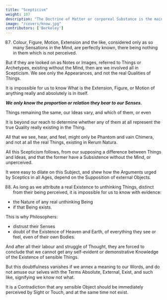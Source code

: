```yaml
---
title: "Scepticism"
weight: 107
description: "The Doctrine of Matter or corporeal Substance is the main Pillar and Support of Scepticism."
image: "/covers/know.jpg"
contributors: ['Berkeley']
---
```



87. Colour, Figure, Motion, Extension and the like, considered only as so many Sensations in the Mind, are perfectly known, there being nothing in them which is not perceived.

But if they are looked on as Notes or Images, referred to Things or Archetypes, existing without the Mind, then are we involved all in Scepticism. We see only the Appearances, and not the real Qualities of Things.

It is impossible for us to know What is the Extension, Figure, or Motion of anything really and absolutely is in itself. 

***We only know the proportion or relation they bear to our Senses.*** 

Things remaining the same, our Ideas vary, and which of them, or even 

It is beyond our reach to determine whether any of them at all represent the true Quality really existing in the Thing.

All that we see, hear, and feel, might only be Phantom and vain Chimera, and not at all the real Things, existing in Rerum Natura.

All this Scepticism follows, from our supposing a difference between Things and Ideas, and that the former have a Subsistence without the Mind, or unperceived. 

It were easy to dilate on this Subject, and shew how the Arguments urged by Sceptics in all Ages, depend on the Supposition of external Objects.


88. As long as we attribute a real Existence to unthinking Things, distinct from their being perceived, it is  impossible for us to know with evidence:
- the Nature of any real unthinking Being
- if that Being exists. 

This is why Philosophers:
- distrust their Senses
- doubt of the Existence of Heaven and Earth, of everything they see or feel, even of their own Bodies.

And after all their labour and struggle of Thought, they are forced to conclude that we cannot get any self-evident or demonstrative Knowledge of the Existence of sensible Things.

<!-- But all this Doubtfulness, which so bewilders and confounds the Mind, and makes Philosophy ridiculous in the Eyes of the World,  -->

But this doubtfulness vanishes if we annex a meaning to our Words, and do not amuse our selves with the Terms Absolute, External, Exist, and such like, signifying we know not what. 

It is a Contradiction  that any sensible Object should be immediately perceived by Sight or Touch, and at the same time not exist. 

<!-- to doubt of my own Being and the Being of those Things which I actually perceive by Sense.

 It being a manifest Contradiction,  -->

<!-- have no Existence in Nature, since the very Existence of an unthinking Being consists in being perceived. -->


